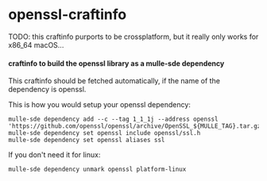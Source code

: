 # openssl-craftinfo

TODO: this craftinfo purports to be crossplatform, but it really only works for x86_64 macOS...

#### craftinfo to build the openssl library as a mulle-sde dependency

This craftinfo should be fetched automatically, if the name of the dependency is openssl.

This is how you would setup your openssl dependency:

```
mulle-sde dependency add --c --tag 1_1_1j --address openssl 'https://github.com/openssl/openssl/archive/OpenSSL_${MULLE_TAG}.tar.gz' 
mulle-sde dependency set openssl include openssl/ssl.h
mulle-sde dependency set openssl aliases ssl
```

If you don't need it for linux:

```
mulle-sde dependency unmark openssl platform-linux
```
